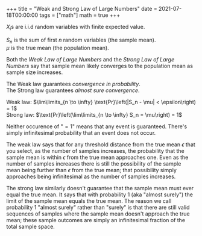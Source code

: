 +++
title = "Weak and Strong Law of Large Numbers"
date = 2021-07-18T00:00:00
tags = ["math"]
math = true
+++

$X_i$s are i.i.d random variables with finite expected value.

$S_n$ is the sum of first $n$ random variables (the sample mean).<br/>
$\mu$ is the true mean (the population mean).

Both the _Weak Law of Large Numbers_ and the _Strong Law of Large Numbers_ say that sample mean likely converges to the population mean as sample size increases.

The Weak law guarantees _convergence in probability_.<br/>
The Strong law guarantees _almost sure convergence_.

Weak law: $\lim\limits_{n \to \infty} \text{Pr}\left(|S_n - \mu| < \epsilon\right) = 1$<br/>
Strong law: $\text{Pr}\left(\lim\limits_{n \to \infty} S_n = \mu\right) = 1$

Neither occurence of "$=1$" means that any event is guaranteed. There's simply infinitesimal probability that an event does not occur.

The weak law says that for any threshold distance from the true mean $\epsilon$ that you select, as the number of samples increases, the probability that the sample mean is within $\epsilon$ from the true mean approaches one. Even as the number of samples increases there is still the possibility of the sample mean being further than $\epsilon$ from the true mean; that possibility simply approaches being infinitesimal as the number of samples increases.

The strong law similarly doesn't guarantee that the sample mean must ever equal the true mean. It says that with probability 1 (aka "almost surely") the limit of the sample mean equals the true mean.
The reason we call probability 1 "almost surely" rather than "surely" is that there are still valid sequences of samples where the sample mean doesn't approach the true mean; these sample outcomes are simply an infinitesimal fraction of the total sample space.
